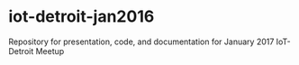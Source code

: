 # iot-detroit-jan2016
Repository for presentation, code, and documentation for January 2017 IoT-Detroit Meetup
